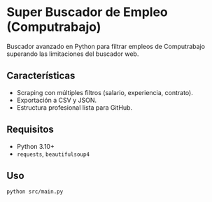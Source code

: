 # Super Buscador de Empleo (Computrabajo)

Buscador avanzado en Python para filtrar empleos de Computrabajo superando las limitaciones del buscador web.

## Características

- Scraping con múltiples filtros (salario, experiencia, contrato).
- Exportación a CSV y JSON.
- Estructura profesional lista para GitHub.

## Requisitos

- Python 3.10+
- `requests`, `beautifulsoup4`

## Uso

```bash
python src/main.py
